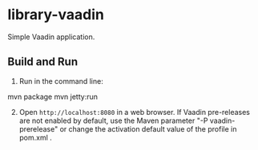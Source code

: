 library-vaadin
==============

Simple Vaadin application.



Build and Run
-------------

1. Run in the command line:
 
 mvn package
 mvn jetty:run
 

2. Open `http://localhost:8080` in a web browser.
If Vaadin pre-releases are not enabled by default, use the Maven parameter
"-P vaadin-prerelease" or change the activation default value of the profile in pom.xml .
